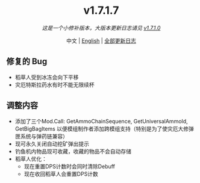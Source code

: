 ﻿<h1 align="center">v1.7.1.7</h1>

<div align="center">

*这是一个小修补版本，大版本更新日志请见 [v1.7.1.0](v1.7.1.0.md)*

中文 | [English](../en/v1.7.1.7.md) | [全部更新日志](../../ChangeLog.md)

</div>

## 修复的 Bug

- 稻草人受到冰冻会向下平移
- 灾厄特斯拉药水有时不能无限续杯

## 调整内容

- 添加了三个Mod.Call: GetAmmoChainSequence, GetUniversalAmmoId, GetBigBagItems 以便模组制作者添加跨模组支持（特别是为了使灾厄大修弹匣系统与弹药链兼容）
- 现可永久关闭自动挖矿弹出提示
- 钓鱼机内物品现可收藏，收藏的物品不会自动存储
- 稻草人优化：
  - 现在重置DPS计数时会同时清除Debuff
  - 现在收回稻草人会重置DPS计数